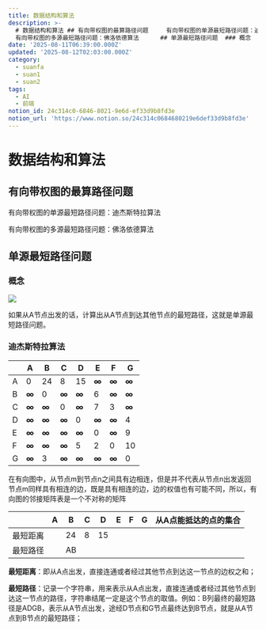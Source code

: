 ```yaml
---
title: 数据结构和算法
description: >-
  # 数据结构和算法 ## 有向带权图的最算路径问题     有向带权图的单源最短路径问题：迪杰斯特拉算法 
  有向带权图的多源最短路径问题：佛洛依德算法      ## 单源最短路径问题  ### 概念
date: '2025-08-11T06:39:00.000Z'
updated: '2025-08-12T02:03:00.000Z'
category:
  - suanfa
  - suan1
  - suan2
tags:
  - AI
  - 前端
notion_id: 24c314c0-6846-8021-9e6d-ef33d9b8fd3e
notion_url: 'https://www.notion.so/24c314c0684680219e6def33d9b8fd3e'
---
```

# 数据结构和算法
## 有向带权图的最算路径问题 



有向带权图的单源最短路径问题：迪杰斯特拉算法

有向带权图的多源最短路径问题：佛洛依德算法





## 单源最短路径问题

### 概念

![](https://img.winddrop.top/file/blogFolder/1755240275346_notion_1755240267161_feotah.png)

如果从A节点出发的话，计算出从A节点到达其他节点的最短路径，这就是单源最短路径问题。

### 迪杰斯特拉算法



|  | A | B | C | D | E | F | G |
| --- | --- | --- | --- | --- | --- | --- | --- |
| A | 0 | 24 | 8 | 15 | **∞** | **∞** | **∞** |
| B | **∞** | 0 | **∞** | **∞** | 6 | **∞** | **∞** |
| C | **∞** | **∞** | 0 | **∞** | 7 | 3 | **∞** |
| D | **∞** | **∞** | **∞** | 0 | **∞** | **∞** | 4 |
| E | **∞** | **∞** | **∞** | **∞** | 0 | **∞** | 9 |
| F | **∞** | **∞** | **∞** | 5 | 2 | 0 | 10 |
| G | **∞** | 3 | **∞** | **∞** | **∞** | **∞** | 0 |

在有向图中，从节点m到节点n之间具有边相连，但是并不代表从节点n出发返回节点m同样具有相连的边，既是具有相连的边，边的权值也有可能不同，所以，有向图的邻接矩阵表是一个不对称的矩阵 





|  | A | B | C | D | E | F | G | 从A点能抵达的点的集合 |
| --- | --- | --- | --- | --- | --- | --- | --- | --- |
| 最短距离 |  | 24 | 8 | 15 |  |  |  |  |
| 最短路径 |  | AB |  |  |  |  |  |  |

**最短距离**：即从A点出发，直接连通或者经过其他节点到达这一节点的边权之和；

**最短路径**：记录一个字符串，用来表示从A点出发，直接连通或者经过其他节点到达这一节点的路径，字符串结尾一定是这个节点的取值。例如：B列最终的最短路径是ADGB，表示从A节点出发，途经D节点和G节点最终达到B节点，就是从A节点到B节点的最短路径；



